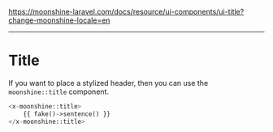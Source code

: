 https://moonshine-laravel.com/docs/resource/ui-components/ui-title?change-moonshine-locale=en

------

# Title

If you want to place a stylized header, then you can use the `moonshine::title` component.

```php
<x-moonshine::title>
    {{ fake()->sentence() }}
</x-moonshine::title>
```
